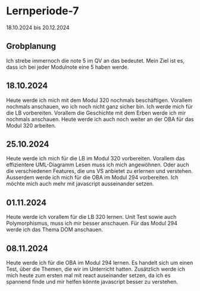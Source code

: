# Lernperiode-7
 
18.10.2024 bis 20.12.2024

## Grobplanung

Ich strebe immernoch die note 5 im QV an das bedeutet. Mein Ziel ist es, dass ich bei jeder Modulnote eine 5 haben werde.
 
## 18.10.2024

Heute werde ich mich mit dem Modul 320 nochmals beschäftigen. Vorallem nochmals anschauen, wo ich noch nicht ganz sicher bin. Ich werde mich für die LB vorbereiten. Vorallem die Geschichte mit dem Erben werde ich mir nochmals anschauen. Heute werde ich auch noch weiter an der OBA für das Modul 320 arbeiten.

## 25.10.2024

Heute werde ich mich für die LB im Modul 320 vorbereiten. Vorallem das effizientere UML-Diagramm Lesen muss ich mich angewöhnen. Oder auch die verschiedenen Features, die uns VS anbietet zu erlernen und verstehen. Ausserdem werde ich mich für die OBA im Modul 294 vorbereiten. Ich möchte mich auch mehr mit javascript ausseinander setzen.

## 01.11.2024
Heute werde ich vorallem für die LB 320 lernen. Unit Test sowie auch Polymorphismus, muss ich mir besser anschauen. Für das Modul 294 werde ich das Thema DOM anschauen.

## 08.11.2024

Heute werde ich für die OBA im Modul 294 lernen. Es handelt sich um einen Test, über die Themen, die wir im Unterricht hatten. Zusätzlich werde ich mich heute zum ersten mal mit react auseinander setzen, da ich es spannend finde und mir helfen könnte javascript besser zu verstehen. 
